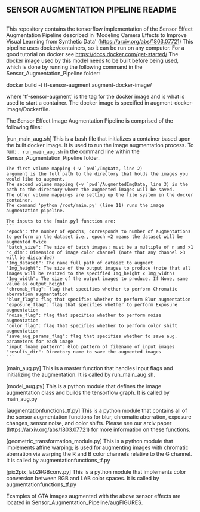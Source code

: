 ##
## SENSOR AUGMENTATION PIPELINE README
##

This repository contains the tensorflow implementation of the Sensor Effect Augmentation Pipeline described in 'Modeling Camera Effects to Improve Visual Learning from Synthetic Data' (https://arxiv.org/abs/1803.07721)
This pipeline uses docker/containers, so it can be run on any computer. 
For a good tutorial on docker see https://docs.docker.com/get-started/
The docker image used by this model needs to be built before being used, which is done by running the following 
command in the Sensor_Augmentation_Pipeline folder:

docker build -t tf-sensor-augment augment-docker-image/

where 'tf-sensor-augment' is the tag for the docker image and is what is used to start a container.
The docker image is specified in augment-docker-image/Dockerfile.

The Sensor Effect Image Augmentation Pipeline is comprised of the following files:

[run_main_aug.sh]
	This is a bash file that initializes a container based upon the built docker image. It is used to run the image augmentation process.
	To run:
	```
		. run_main_aug.sh
	```
	in the command line within the Sensor_Augmentation_Pipeline folder.

	The first volume mapping (-v `pwd`/ImgData, line 2) 
	argument is the full path to the directory that holds the images you would like to augment.
	The second volume mapping (-v `pwd`/AugmentedImgData, line 3) is the path to the directory where the augmented images will be saved.
	The other volume mappings are setting up the file system in the docker container. 
	The command 'python /root/main.py' (line 11) runs the image augmentation pipeline. 

	The inputs to the [main.py] function are:
	```
	"epoch": the number of epochs; corresponds to number of augmentations to perform on the dataset i.e., epoch =2 means the dataset will be augmented twice
	"batch_size": The size of batch images; must be a multiple of n and >1
	"c_dim": Dimension of image color channel (note that any channel >3 will be discarded)
	"Img_dataset": The name full path of dataset to augment
	"Img_height": The size of the output images to produce (note that all images will be resized to the specified Img_height x Img_width)
	"Img_width": The size of the output images to produce. If None, same value as output_height 
	"chromab_flag": flag that specifies whether to perform Chromatic aberration augmentation
	"blur_flag": flag that specifies whether to perform Blur augmentation
	"exposure_flag": flag that specifies whether to perform Exposure augmentation
	"noise_flag": flag that specifies whether to perform noise augmentation
	"color_flag": flag that specifies whether to perform color shift augmentation
	"save_aug_params_flag": flag that specifies whether to save aug. parameters for each image
	"input_fname_pattern": Glob pattern of filename of input images 
	"results_dir": Directory name to save the augmented images
	``` 

[main_aug.py]
	This is a master function that handles input flags and initializing the augmentation. It is called by run_main_aug.sh.

[model_aug.py]
	This is a python module that defines the image augmentation class and builds the tensorflow graph. It is called by main_aug.py

[augmentationfunctions_tf.py]
	This is a python module that contains all of the sensor augmentation functions for blur, chromatic aberration, exposure changes, sensor noise, and color shifts.
	Please see our arxiv paper (https://arxiv.org/abs/1803.07721) for more information on these functions.

[geometric_transformation_module.py]
	This is a python module that implements affine warping; is used for augmenting images with chromatic aberration via warping the R and B color channels relative to the G channel.
	It is called by augmentationfunctions_tf.py

[pix2pix_lab2RGBconv.py]
	This is a python module that implements color conversion between RGB and LAB color spaces. It is called by augmentationfunctions_tf.py

Examples of GTA images augmented with the above sensor effects are located in Sensor_Augmentation_Pipeline/augFIGURES.




